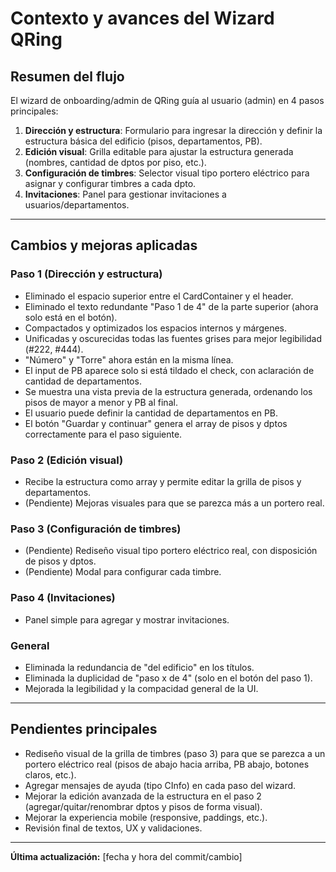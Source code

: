# Contexto y avances del Wizard QRing

## Resumen del flujo
El wizard de onboarding/admin de QRing guía al usuario (admin) en 4 pasos principales:

1. **Dirección y estructura**: Formulario para ingresar la dirección y definir la estructura básica del edificio (pisos, departamentos, PB).
2. **Edición visual**: Grilla editable para ajustar la estructura generada (nombres, cantidad de dptos por piso, etc.).
3. **Configuración de timbres**: Selector visual tipo portero eléctrico para asignar y configurar timbres a cada dpto.
4. **Invitaciones**: Panel para gestionar invitaciones a usuarios/departamentos.

---

## Cambios y mejoras aplicadas

### Paso 1 (Dirección y estructura)
- Eliminado el espacio superior entre el CardContainer y el header.
- Eliminado el texto redundante "Paso 1 de 4" de la parte superior (ahora solo está en el botón).
- Compactados y optimizados los espacios internos y márgenes.
- Unificadas y oscurecidas todas las fuentes grises para mejor legibilidad (#222, #444).
- "Número" y "Torre" ahora están en la misma línea.
- El input de PB aparece solo si está tildado el check, con aclaración de cantidad de departamentos.
- Se muestra una vista previa de la estructura generada, ordenando los pisos de mayor a menor y PB al final.
- El usuario puede definir la cantidad de departamentos en PB.
- El botón "Guardar y continuar" genera el array de pisos y dptos correctamente para el paso siguiente.

### Paso 2 (Edición visual)
- Recibe la estructura como array y permite editar la grilla de pisos y departamentos.
- (Pendiente) Mejoras visuales para que se parezca más a un portero real.

### Paso 3 (Configuración de timbres)
- (Pendiente) Rediseño visual tipo portero eléctrico real, con disposición de pisos y dptos.
- (Pendiente) Modal para configurar cada timbre.

### Paso 4 (Invitaciones)
- Panel simple para agregar y mostrar invitaciones.

### General
- Eliminada la redundancia de "del edificio" en los títulos.
- Eliminada la duplicidad de "paso x de 4" (solo en el botón del paso 1).
- Mejorada la legibilidad y la compacidad general de la UI.

---

## Pendientes principales
- Rediseño visual de la grilla de timbres (paso 3) para que se parezca a un portero eléctrico real (pisos de abajo hacia arriba, PB abajo, botones claros, etc.).
- Agregar mensajes de ayuda (tipo CInfo) en cada paso del wizard.
- Mejorar la edición avanzada de la estructura en el paso 2 (agregar/quitar/renombrar dptos y pisos de forma visual).
- Mejorar la experiencia mobile (responsive, paddings, etc.).
- Revisión final de textos, UX y validaciones.

---

**Última actualización:** [fecha y hora del commit/cambio] 